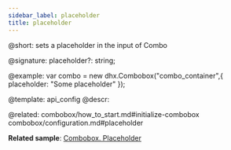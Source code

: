 ```yaml
---
sidebar_label: placeholder
title: placeholder
---          
```


@short: sets a placeholder in the input of Combo

@signature: placeholder?: string;

@example: 
var combo = new dhx.Combobox("combo_container",{
    placeholder: "Some placeholder"
});

@template:	api_config
@descr: 

@related: combobox/how_to_start.md#initialize-combobox
combobox/configuration.md#placeholder

**Related sample**: [Combobox. Placeholder](https://snippet.dhtmlx.com/759z23gh)